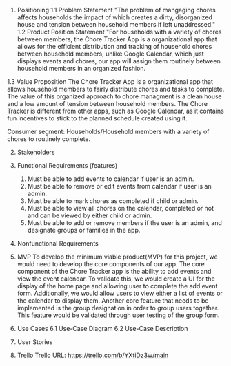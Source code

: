 1. Positioning
  1.1 Problem Statement
  "The problem of mangaging chores affects households the impact of which creates a dirty, disorganized house and tension between household members if left unaddressed."
  1.2 Product Position Statement
  "For households with a variety of chores between members, the Chore Tracker App is a organizational app that allows for the efficient distribution and tracking of household chores between household members, unlike Google Calendar, which just displays events and chores, our app will assign them routinely between household members in an organized fashion.
  
  1.3 Value Proposition
  The Chore Tracker App is a organizational app that allows household members to fairly distribute chores and tasks to complete. The value of this organized approach to chore managment is a clean house and a low amount of tension between household members. The Chore Tracker is different from other apps, such as Google Calendar, as it contains fun incentives to stick to the planned schedule created using it.
  
 Consumer segment: Households/Household members with a variety of chores to routinely complete.
 
2. Stakeholders

3. Functional Requirements (features)
    1.	Must be able to add events to calendar if user is an admin.
    2.	Must be able to remove or edit events from calendar if user is an admin.
    3.	Must be able to mark chores as completed if child or admin. 
    4.	Must be able to view all chores on the calendar, completed or not and can be viewed by either child or admin.
    5.	Must be able to add or remove members if the user is an admin, and designate groups or families in the app.

4. Nonfunctional Requirements

5. MVP
To develop the minimum viable product(MVP) for this project, we would need to develop the core components of our app. The core component of the Chore Tracker app is the ability to add events and view the event calendar. To validate this, we would create a UI for the display of the home page and allowing user to complete the add event form. Additionally, we would allow users to view either a list of events or the calendar to display them. Another core feature that needs to be implemented is the group designation in order to group users together. This feature would be validated through user testing of the group form.


6. Use Cases
  6.1 Use-Case Diagram
  6.2 Use-Case Description

7. User Stories

8. Trello
  Trello URL: https://trello.com/b/YXtiDz3w/main 
